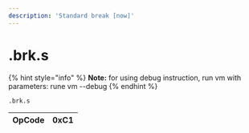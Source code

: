 ```yaml
---
description: 'Standard break [now]'
---
```


# .brk.s

{% hint style="info" %}
**Note:** for using debug instruction, run vm with parameters: rune vm --debug
{% endhint %}

```text
.brk.s
```

| OpCode | 0xC1 |
| :--- | :--- |


